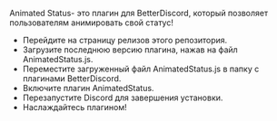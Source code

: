 Animated Status-  это плагин для BetterDiscord, который позволяет пользователям анимировать свой статус!

* Перейдите на страницу релизов этого репозитория.
* Загрузите последнюю версию плагина, нажав на файл AnimatedStatus.js.
* Переместите загруженный файл AnimatedStatus.js в папку с плагинами BetterDiscord.
* Включите плагин AnimatedStatus.
* Перезапустите Discord для завершения установки.
* Наслаждайтесь плагином!

